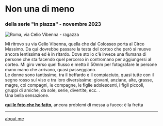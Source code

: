 # Non una di meno 
### della serie "in piazza" - novembre 2023 
 
![](https://i.postimg.cc/63dbH2fH/Screenshot-2025-01-26-183952.png "Roma, via Celio Vibenna - ragazza")  

Mi ritrovo su via Celio Vibenna, quella che dal Colosseo porta al Circo Massimo. Da qui dovrebbe passare la testa del corteo che però si muove ancora lentissima ed è in ritardo. Dove sto io c'è invece una fiumana di persone che sta facendo quel percorso in contromano per aggiungersi al corteo. Mi  giro verso quel  flusso e metto il 50mm per fotografare le persone mano mano che arrivano, quasi passeggiano.  
Le donne sono tantissime, tra il beffardo e il compiaciuto, quasi tutte con il segno rosso sul viso e tra loro diversissime: giovani, anziane, alte, grasse, magre, coi compagni, le compagne, le figlie adolescenti, i figli piccoli, gruppi di amiche, da sole, serie, divertite, ecc. .  
Una bella sensazione.   

[**qui le foto che ho fatto**]( https://photos.app.goo.gl/iEr31wFNL9LefoyS6), ancora problemi di messa a fuoco: è la fretta


---  
[about me](https://about.me/cacioman) 

